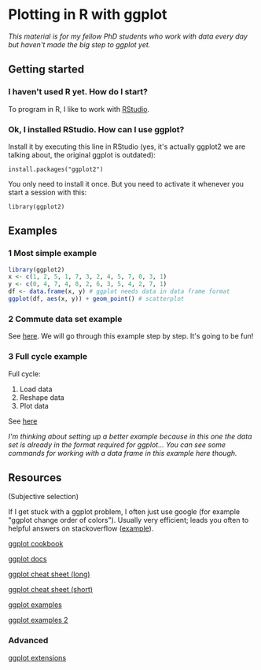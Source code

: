 # Plotting in R with ggplot

*This material is for my fellow PhD students who work with data every day but haven't made the big step to ggplot yet.*

## Getting started

### I haven't used R yet. How do I start?
To program in R, I like to work with [RStudio](https://www.rstudio.com/products/RStudio/).

### Ok, I installed RStudio. How can I use ggplot?
Install it by executing this line in RStudio (yes, it's actually ggplot2 we are talking about, the original ggplot is outdated):

`install.packages("ggplot2")`

You only need to install it once. But you need to activate it whenever you start a session with this:

`library(ggplot2)`

## Examples

### 1 Most simple example

```r
library(ggplot2)
x <- c(1, 2, 5, 1, 7, 3, 2, 4, 5, 7, 0, 3, 1)
y <- c(0, 4, 7, 4, 8, 2, 6, 3, 5, 4, 2, 7, 1)
df <- data.frame(x, y) # ggplot needs data in data frame format
ggplot(df, aes(x, y)) + geom_point() # scatterplot
```
### 2 Commute data set example

See [here](http://htmlpreview.github.io/?https://github.com/anselmrothe/ggplot/blob/master/html/commute.html).
We will go through this example step by step.
It's going to be fun!

### 3 Full cycle example

Full cycle:

1. Load data
2. Reshape data
3. Plot data

See [here](http://htmlpreview.github.io/?https://github.com/anselmrothe/ggplot/blob/master/html/fullcycle.html)

*I'm thinking about setting up a better example because in this one the data set is already in the format required for ggplot... You can see some commands for working with a data frame in this example here though.*

### 

## Resources
(Subjective selection)

If I get stuck with a ggplot problem, I often just use google (for example "ggplot change order of colors"). Usually very efficient; leads you often to helpful answers on stackoverflow ([example](http://stackoverflow.com/questions/15251816/how-do-you-order-the-fill-colours-within-ggplot2-geom-bar)).

[ggplot cookbook](http://www.cookbook-r.com/Graphs/)

[ggplot docs](http://docs.ggplot2.org/current/)

[ggplot cheat sheet (long)](http://www.ceb-institute.org/bbs/wp-content/uploads/2011/09/handout_ggplot2.pdf)

[ggplot cheat sheet (short)](https://www.rstudio.com/wp-content/uploads/2015/03/ggplot2-cheatsheet.pdf)

[ggplot examples](http://www.di.fc.ul.pt/~jpn/r/GraphicalTools/ggplot2.html)

[ggplot examples 2](http://shiny.stat.ubc.ca/r-graph-catalog/)

### Advanced

[ggplot extensions](http://yutannihilation.github.io/allYourFigureAreBelongToUs)
